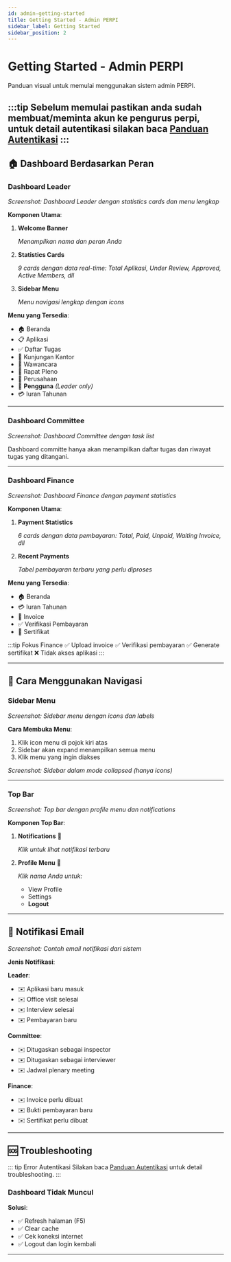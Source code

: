 ```yaml
---
id: admin-getting-started
title: Getting Started - Admin PERPI
sidebar_label: Getting Started
sidebar_position: 2
---
```


# Getting Started - Admin PERPI

Panduan visual untuk memulai menggunakan sistem admin PERPI.

:::tip
Sebelum memulai pastikan anda sudah membuat/meminta akun ke pengurus perpi, untuk detail autentikasi silakan baca [Panduan Autentikasi](../tutorial-autentikasi-perpi.md)
:::
---

## 🏠 Dashboard Berdasarkan Peran

### Dashboard Leader

<!-- ![Leader Dashboard](./screenshots/01-leader-dashboard.png) -->
*Screenshot: Dashboard Leader dengan statistics cards dan menu lengkap*

**Komponen Utama**:

1. **Welcome Banner**
   <!-- ![Welcome Banner](./screenshots/01-leader-welcome.png) -->
   *Menampilkan nama dan peran Anda*

2. **Statistics Cards**
   <!-- ![Statistics Cards](./screenshots/01-leader-stats.png) -->
   *9 cards dengan data real-time: Total Aplikasi, Under Review, Approved, Active Members, dll*

3. **Sidebar Menu**
   <!-- ![Sidebar Menu](./screenshots/01-leader-sidebar.png) -->
   *Menu navigasi lengkap dengan icons*

**Menu yang Tersedia**:
- 🏠 Beranda
- 📋 Aplikasi
- ✅ Daftar Tugas
- 📍 Kunjungan Kantor
- 👤 Wawancara
- 📅 Rapat Pleno
- 🏢 Perusahaan
- 👥 **Pengguna** *(Leader only)*
- 💳 Iuran Tahunan

---

### Dashboard Committee

<!-- ![Committee Dashboard](./screenshots/01-committee-dashboard.png) -->
*Screenshot: Dashboard Committee dengan task list*

Dashboard committe hanya akan menampilkan daftar tugas dan riwayat tugas yang ditangani.

---

### Dashboard Finance

<!-- ![Finance Dashboard](./screenshots/01-finance-dashboard.png) -->
*Screenshot: Dashboard Finance dengan payment statistics*

**Komponen Utama**:

1. **Payment Statistics**
   <!-- ![Payment Stats](./screenshots/01-finance-stats.png) -->
   *6 cards dengan data pembayaran: Total, Paid, Unpaid, Waiting Invoice, dll*

2. **Recent Payments**
   <!-- ![Recent Payments](./screenshots/01-finance-recent.png) -->
   *Tabel pembayaran terbaru yang perlu diproses*

**Menu yang Tersedia**:
- 🏠 Beranda
- 💳 Iuran Tahunan
- 📄 Invoice
- ✅ Verifikasi Pembayaran
- 📜 Sertifikat

:::tip Fokus Finance
✅ Upload invoice
✅ Verifikasi pembayaran
✅ Generate sertifikat
❌ Tidak akses aplikasi
:::

---

## 🧭 Cara Menggunakan Navigasi

### Sidebar Menu

<!-- ![Sidebar Navigation](./screenshots/01-sidebar-navigation.png) -->
*Screenshot: Sidebar menu dengan icons dan labels*

**Cara Membuka Menu**:
1. Klik icon menu di pojok kiri atas
2. Sidebar akan expand menampilkan semua menu
3. Klik menu yang ingin diakses

<!-- ![Sidebar Collapsed](./screenshots/01-sidebar-collapsed.png) -->
*Screenshot: Sidebar dalam mode collapsed (hanya icons)*

---

### Top Bar

<!-- ![Top Bar](./screenshots/01-topbar.png) -->
*Screenshot: Top bar dengan profile menu dan notifications*

**Komponen Top Bar**:
1. **Notifications** 🔔
   <!-- ![Notifications](./screenshots/01-notifications.png) -->
   *Klik untuk lihat notifikasi terbaru*

2. **Profile Menu** 👤
   <!-- ![Profile Menu](./screenshots/01-profile-menu.png) -->
   *Klik nama Anda untuk:*
   - View Profile
   - Settings
   - **Logout**

---

## 🔔 Notifikasi Email

<!-- ![Email Notification](./screenshots/01-email-notification.png) -->
*Screenshot: Contoh email notifikasi dari sistem*

**Jenis Notifikasi**:

**Leader**:
- ✉️ Aplikasi baru masuk
- ✉️ Office visit selesai
- ✉️ Interview selesai
- ✉️ Pembayaran baru

**Committee**:
- ✉️ Ditugaskan sebagai inspector
- ✉️ Ditugaskan sebagai interviewer
- ✉️ Jadwal plenary meeting

**Finance**:
- ✉️ Invoice perlu dibuat
- ✉️ Bukti pembayaran baru
- ✉️ Sertifikat perlu dibuat

---

## 🆘 Troubleshooting

::: tip Error Autentikasi
Silakan baca [Panduan Autentikasi](../tutorial-autentikasi-perpi.md) untuk detail troubleshooting.
:::

### Dashboard Tidak Muncul

**Solusi**:
- ✅ Refresh halaman (F5)
- ✅ Clear cache
- ✅ Cek koneksi internet
- ✅ Logout dan login kembali

---